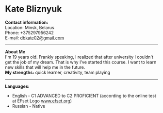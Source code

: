 **Kate Bliznyuk**
=====
**Contact information:**  
Location: Minsk, Belarus  
Phone: +375297956242  
E-mail: dbkate02@gmail.com
****

**About Me**  
I'm 19 years old. Frankly speaking, I realized that after university I couldn't get the job of my dream. That is why I've started this course. I want to learn new skills that will help me in the future.  
**My strengths:** quick learner, creativity, team playing
***

**Languages:**    
- English - C1 ADVANCED to C2 PROFICIENT (according to the online test at EFset Logo www.efset.org)
- Russian - Native
